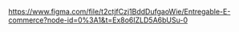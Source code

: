 <!-- Enlace a FIGMA -->

https://www.figma.com/file/t2ctjfCzj1BddDufgaoWie/Entregable-E-commerce?node-id=0%3A1&t=Ex8o6IZLD5A6bUSu-0